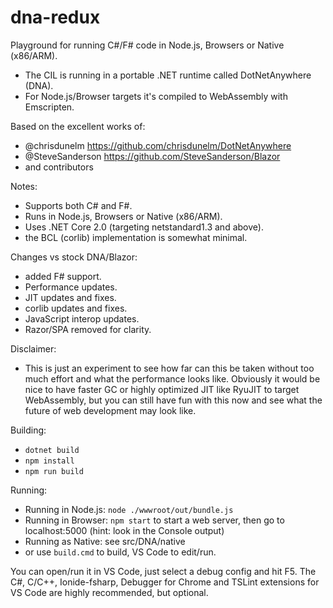 # dna-redux

Playground for running C#/F# code in Node.js, Browsers or Native (x86/ARM).

- The CIL is running in a portable .NET runtime called DotNetAnywhere (DNA).
- For Node.js/Browser targets it's compiled to WebAssembly with Emscripten.

Based on the excellent works of:
- @chrisdunelm https://github.com/chrisdunelm/DotNetAnywhere
- @SteveSanderson https://github.com/SteveSanderson/Blazor
- and contributors

Notes:
- Supports both C# and F#.
- Runs in Node.js, Browsers or Native (x86/ARM).
- Uses .NET Core 2.0 (targeting netstandard1.3 and above).
- the BCL (corlib) implementation is somewhat minimal.

Changes vs stock DNA/Blazor:
- added F# support.
- Performance updates.
- JIT updates and fixes.
- corlib updates and fixes.
- JavaScript interop updates.
- Razor/SPA removed for clarity.

Disclaimer:
- This is just an experiment to see how far can this be taken without too much effort and what the performance looks like. Obviously it would be nice to have faster GC or highly optimized JIT like RyuJIT to target WebAssembly, but you can still have fun with this now and see what the future of web development may look like.

Building:
- `dotnet build`
- `npm install`
- `npm run build`

Running:
- Running in Node.js: `node ./wwwroot/out/bundle.js`
- Running in Browser: `npm start` to start a web server, then go to localhost:5000 (hint: look in the Console output)
- Running as Native: see src/DNA/native
- or use `build.cmd` to build, VS Code to edit/run.

You can open/run it in VS Code, just select a debug config and hit F5.
The C#, C/C++, Ionide-fsharp, Debugger for Chrome and TSLint extensions for VS Code are highly recommended, but optional.
